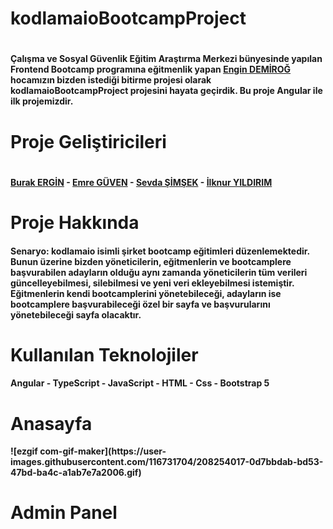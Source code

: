 <h1>kodlamaioBootcampProject<h1>
<h4>Çalışma ve Sosyal Güvenlik Eğitim Araştırma Merkezi bünyesinde yapılan Frontend Bootcamp programına eğitmenlik yapan <a href="https://github.com/engindemirog">Engin DEMİROĞ</a> hocamızın bizden istediği bitirme projesi olarak kodlamaioBootcampProject projesini hayata geçirdik. Bu proje Angular ile ilk projemizdir.<h4>
<h1>Proje Geliştiricileri<h1>
<h4><a href="https://github.com/Burak006">Burak ERGİN</a> - <a href="https://github.com/EmreGuven">Emre GÜVEN</a> - <a href="https://github.com/SevdaSimsek">Sevda ŞİMŞEK</a> - <a href="https://github.com/ilknur88">İlknur YILDIRIM</a><h4>
<h1>Proje Hakkında</h1>
<h4>Senaryo: kodlamaio isimli şirket bootcamp eğitimleri düzenlemektedir. Bunun üzerine bizden yöneticilerin, eğitmenlerin ve bootcamplere başvurabilen adayların olduğu aynı zamanda yöneticilerin tüm verileri güncelleyebilmesi, silebilmesi ve yeni veri ekleyebilmesi istemiştir. Eğitmenlerin kendi bootcamplerini yönetebileceği, adayların ise bootcamplere başvurabileceği özel bir sayfa ve başvurularını yönetebileceği sayfa olacaktır.<h4>
<h1>Kullanılan Teknolojiler</h1>
<h4>Angular - TypeScript - JavaScript - HTML - Css - Bootstrap 5<h/4>
<h1>Anasayfa</h1>
![ezgif com-gif-maker](https://user-images.githubusercontent.com/116731704/208254017-0d7bbdab-bd53-47bd-ba4c-a1ab7e7a2006.gif)
<h1>Admin Panel</h1>
<h4><h/4>
